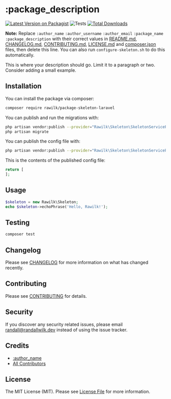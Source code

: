 # :package_description

[![Latest Version on Packagist](https://img.shields.io/packagist/v/rawilk/:package_name.svg?style=flat-square)](https://packagist.org/packages/rawilk/:package_name)
![Tests](https://github.com/rawilk/:package_name/workflows/Tests/badge.svg?style=flat-square)
[![Total Downloads](https://img.shields.io/packagist/dt/rawilk/:package_name.svg?style=flat-square)](https://packagist.org/packages/rawilk/:package_name)

**Note:** Replace ```:author_name``` ```:author_username``` ```:author_email``` ```:package_name``` ```:package_description``` with their correct values in [README.md](README.md), [CHANGELOG.md](CHANGELOG.md), [CONTRIBUTING.md](CONTRIBUTING.md), [LICENSE.md](LICENSE.md) and [composer.json](composer.json) files, then delete this line. You can also run `configure-skeleton.sh` to do this automatically.

This is where your description should go. Limit it to a paragraph or two. Consider adding a small example.

## Installation

You can install the package via composer:

```bash
composer require rawilk/package-skeleton-laravel
```

You can publish and run the migrations with:

```bash
php artisan vendor:publish --provider="Rawilk\Skeleton\SkeletonServiceProvider" --tag="migrations"
php artisan migrate
```

You can publish the config file with:
```bash
php artisan vendor:publish --provider="Rawilk\Skeleton\SkeletonServiceProvider" --tag="config"
```

This is the contents of the published config file:

```php
return [
];
```

## Usage

``` php
$skeleton = new Rawilk\Skeleton;
echo $skeleton->echoPhrase('Hello, Rawilk!');
```

## Testing

``` bash
composer test
```

## Changelog

Please see [CHANGELOG](CHANGELOG.md) for more information on what has changed recently.

## Contributing

Please see [CONTRIBUTING](CONTRIBUTING.md) for details.

## Security

If you discover any security related issues, please email randall@randallwilk.dev instead of using the issue tracker.

## Credits

- [:author_name](https://github.com/:author_username)
- [All Contributors](../../contributors)

## License

The MIT License (MIT). Please see [License File](LICENSE.md) for more information.
